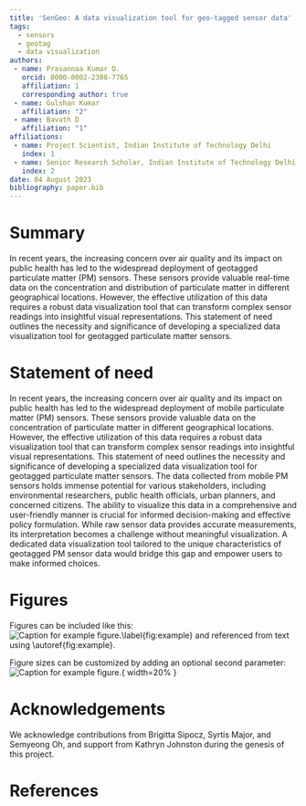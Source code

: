 ```yaml
---
title: 'SenGeo: A data visualization tool for geo-tagged sensor data'
tags:
  - sensors
  - geotag
  - data visualization
authors:
 - name: Prasannaa Kumar D.
   orcid: 0000-0002-2308-7765
   affiliation: 1
   corresponding author: true
 - name: Gulshan Kumar
   affiliation: "2"
 - name: Bavath D
   affiliation: "1"
affiliations:
 - name: Project Scientist, Indian Institute of Technology Delhi
   index: 1
 - name: Senior Research Scholar, Indian Institute of Technology Delhi
   index: 2
date: 04 August 2023
bibliography: paper.bib
---
```


# Summary

In recent years, the increasing concern over air quality and its impact on public health has led to the widespread deployment of geotagged particulate matter (PM) sensors. These sensors provide valuable real-time data on the concentration and distribution of particulate matter in different geographical locations. However, the effective utilization of this data requires a robust data visualization tool that can transform complex sensor readings into insightful visual representations. This statement of need outlines the necessity and significance of developing a specialized data visualization tool for geotagged particulate matter sensors.

# Statement of need

In recent years, the increasing concern over air quality and its impact on public health has led to the widespread deployment of mobile particulate matter (PM) sensors. These sensors provide valuable data on the concentration of particulate matter in different geographical locations. However, the effective utilization of this data requires a robust data visualization tool that can transform complex sensor readings into insightful visual representations. This statement of need outlines the necessity and significance of developing a specialized data visualization tool for geotagged particulate matter sensors. The data collected from mobile PM sensors holds immense potential for various stakeholders, including environmental researchers, public health officials, urban planners, and concerned citizens. The ability to visualize this data in a comprehensive and user-friendly manner is crucial for informed decision-making and effective policy formulation. While raw sensor data provides accurate measurements, its interpretation becomes a challenge without meaningful visualization. A dedicated data visualization tool tailored to the unique characteristics of geotagged PM sensor data would bridge this gap and empower users to make informed choices.


# Figures

Figures can be included like this:
![Caption for example figure.\label{fig:example}](figure.png)
and referenced from text using \autoref{fig:example}.

Figure sizes can be customized by adding an optional second parameter:
![Caption for example figure.](figure.png){ width=20% }

# Acknowledgements

We acknowledge contributions from Brigitta Sipocz, Syrtis Major, and Semyeong
Oh, and support from Kathryn Johnston during the genesis of this project.

# References
